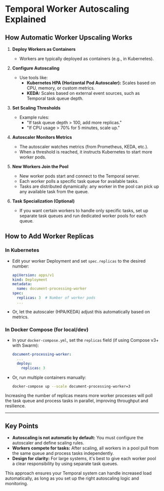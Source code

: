 # Temporal Worker Autoscaling Explained

## How Automatic Worker Upscaling Works

1. **Deploy Workers as Containers**
   - Workers are typically deployed as containers (e.g., in Kubernetes).

2. **Configure Autoscaling**
   - Use tools like:
     - **Kubernetes HPA (Horizontal Pod Autoscaler):** Scales based on CPU, memory, or custom metrics.
     - **KEDA:** Scales based on external event sources, such as Temporal task queue depth.

3. **Set Scaling Thresholds**
   - Example rules:
     - "If task queue depth > 100, add more replicas."
     - "If CPU usage > 70% for 5 minutes, scale up."

4. **Autoscaler Monitors Metrics**
   - The autoscaler watches metrics (from Prometheus, KEDA, etc.).
   - When a threshold is reached, it instructs Kubernetes to start more worker pods.

5. **New Workers Join the Pool**
   - New worker pods start and connect to the Temporal server.
   - Each worker polls a specific task queue for available tasks.
   - Tasks are distributed dynamically: any worker in the pool can pick up any available task from the queue.

6. **Task Specialization (Optional)**
   - If you want certain workers to handle only specific tasks, set up separate task queues and run dedicated worker pools for each queue.

## How to Add Worker Replicas

### In Kubernetes
- Edit your worker Deployment and set `spec.replicas` to the desired number:
  ```yaml
  apiVersion: apps/v1
  kind: Deployment
  metadata:
    name: document-processing-worker
  spec:
    replicas: 3  # Number of worker pods
    ...
  ```
- Or, let the autoscaler (HPA/KEDA) adjust this automatically based on metrics.

### In Docker Compose (for local/dev)
- In your `docker-compose.yml`, set the `replicas` field (if using Compose v3+ with Swarm):
  ```yaml
  document-processing-worker:
    ...
    deploy:
      replicas: 3
  ```
- Or, run multiple containers manually:
  ```sh
  docker-compose up --scale document-processing-worker=3
  ```

Increasing the number of replicas means more worker processes will poll the task queue and process tasks in parallel, improving throughput and resilience.

---
## Key Points
- **Autoscaling is not automatic by default:** You must configure the autoscaler and define scaling rules.
- **Workers compete for tasks:** After scaling, all workers in a pool pull from the same queue and process tasks independently.
- **Design for clarity:** For large systems, it's best to give each worker pool a clear responsibility by using separate task queues.

This approach ensures your Temporal system can handle increased load automatically, as long as you set up the right autoscaling logic and monitoring.
